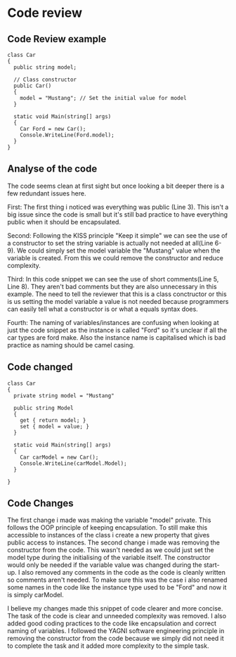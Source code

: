 # Code review

## Code Review example 

``` 
class Car
{
  public string model;

  // Class constructor
  public Car()
  {
    model = "Mustang"; // Set the initial value for model
  }

  static void Main(string[] args)
  {
    Car Ford = new Car();
    Console.WriteLine(Ford.model);
  }
}
```

## Analyse of the code 

The code seems clean at first sight but once looking a bit deeper there is a few redundant issues here. 

First: The first thing i noticed was everything was public (Line 3). This isn't a big issue since the code is small 
but it's still bad practice to have everything public when it should be encapsulated. 

Second: Following the KISS principle "Keep it simple" we can see the use of a constructor to set the string variable is 
actually not needed at all(Line 6-9). We could simply set the model variable the "Mustang" value when the variable is created. 
From this we could remove the constructor and reduce complexity. 

Third: In this code snippet we can see the use of short comments(Line 5, Line 8). They aren't bad comments but they are 
also unnecessary in this example. The need to tell the reviewer that this is a class conctructor or this is us setting the 
model variable a value is not needed because programmers can easily tell what a constructor is or what a equals syntax does. 

Fourth: The naming of variables/instances are confusing when looking at just the code snippet as the instance is called "Ford"
so it's unclear if all the car types are ford make. Also the instance name is capitalised which is bad practice as naming should 
be camel casing. 

## Code changed 
```
class Car
{
  private string model = "Mustang"

  public string Model 
  {
    get { return model; }
    set { model = value; }
  }

  static void Main(string[] args)
  {
    Car carModel = new Car();
    Console.WriteLine(carModel.Model);
  }

}
```

## Code Changes

The first change i made was making the variable "model" private. This follows the OOP principle of keeping encapsulation. To still
make this accessible to instances of the class i create a new property that gives public access to instances. 
The second change i made was removing the constructor from the code. This wasn't needed as we could just set the model type during 
the initialising of the variable itself. The constructor would only be needed if the variable value was changed during the start-up. 
I also removed any comments in the code as the code is cleanly written so comments aren't needed. To make sure this was the case 
i also renamed some names in the code like the instance type used to be "Ford" and now it is simply carModel. 

I believe my changes made this snippet of code clearer and more concise.  The task of the code is clear and unneeded complexity was 
removed. I also added good coding practices to the code like encapsulation and correct naming of variables. 
I followed the YAGNI software engineering principle in removing the constructor from the code because we simply did not need it 
to complete the task and it added more complexity to the simple task. 


